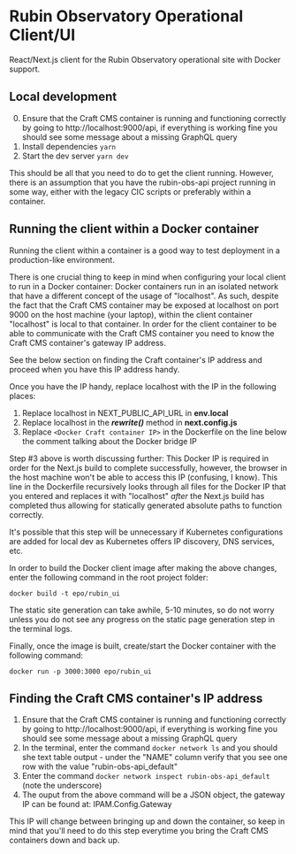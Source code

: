 # Rubin Observatory Operational Client/UI

React/Next.js client for the Rubin Observatory operational site with Docker support.

## Local development

0. Ensure that the Craft CMS container is running and functioning correctly by going to http://localhost:9000/api, if everything is working fine you should see some message about a missing GraphQL query
1. Install dependencies ```yarn``` 
2. Start the dev server ```yarn dev```

This should be all that you need to do to get the client running. However, there is an assumption that you have the rubin-obs-api project running in some way, either with the legacy CIC scripts or preferably within a container. 

## Running the client within a Docker container

Running the client within a container is a good way to test deployment in a production-like environment.

There is one crucial thing to keep in mind when configuring your local client to run in a Docker container: Docker containers run in an isolated network that have a different concept of the usage of "localhost". As such, despite the fact that the Craft CMS container may be exposed at localhost on port 9000 on the host machine (your laptop), within the client container "localhost" is local to that container. In order for the client container to be able to communicate with the Craft CMS container you need to know the Craft CMS container's gateway IP address.

See the below section on finding the Craft container's IP address and proceed when you have this IP address handy.

Once you have the IP handy, replace localhost with the IP in the following places:

1. Replace localhost in NEXT_PUBLIC_API_URL in **env.local**
2. Replace localhost in the ***rewrite()*** method in **next.config.js**
3. Replace ```<Docker Craft container IP>``` in the Dockerfile on the line below the comment talking about the Docker bridge IP

Step #3 above is worth discussing further: This Docker IP is required in order for the Next.js build to complete successfully, however, the browser in the host machine won't be able to access this IP (confusing, I know). This line in the Dockerfile recursively looks through all files for the Docker IP that you entered and replaces it with "localhost" *after* the Next.js build has completed thus allowing for statically generated absolute paths to function correctly.

It's possible that this step will be unnecessary if Kubernetes configurations are added for local dev as Kubernetes offers IP discovery, DNS services, etc.

In order to build the Docker client image after making the above changes, enter the following command in the root project folder:

```
docker build -t epo/rubin_ui
```

The static site generation can take awhile, 5-10 minutes, so do not worry unless you do not see any progress on the static page generation step in the terminal logs.

Finally, once the image is built, create/start the Docker container with the following command:

```
docker run -p 3000:3000 epo/rubin_ui
```

## Finding the Craft CMS container's IP address

1. Ensure that the Craft CMS container is running and functioning correctly by going to http://localhost:9000/api, if everything is working fine you should see some message about a missing GraphQL query
2. In the terminal, enter the command ```docker network ls``` and you should she text table output - under the "NAME" column verify that you see one row with the value "rubin-obs-api_default"
3. Enter the command ```docker network inspect rubin-obs-api_default``` (note the underscore)
4. The ouput from the above command will be a JSON object, the gateway IP can be found at: IPAM.Config.Gateway

This IP will change between bringing up and down the container, so keep in mind that you'll need to do this step everytime you bring the Craft CMS containers down and back up.

